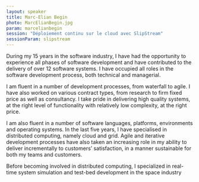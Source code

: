 ```yaml
---
layout: speaker
title: Marc-Elian Begin
photo: MarcElianBegin.jpg
param: marcelianbegin
session: "Déploiement continu sur le cloud avec SlipStream"
sessionParam: slipstream
---
```


During my 15 years in the software industry, I have had the opportunity to experience all phases of software development
and have contributed to the delivery of over 12 software systems.
I have occupied all roles in the software development process, both technical and managerial.

I am fluent in a number of development processes, from waterfall to agile.
I have also worked on various contract types, from research to firm fixed price as well as consultancy.
I take pride in delivering high quality systems, at the right level of functionality with relatively low complexity, at the right price.

I am also fluent in a number of software languages, platforms, environments and operating systems.
In the last five years, I have specialised in distributed computing, namely cloud and grid.
Agile and iterative development processes have also taken an increasing role in my ability to deliver incrementally to customers’ satisfaction,
in a manner sustainable for both my teams and customers.

Before becoming involved in distributed computing, I specialized in real-time system simulation and test-bed development in the space industry
